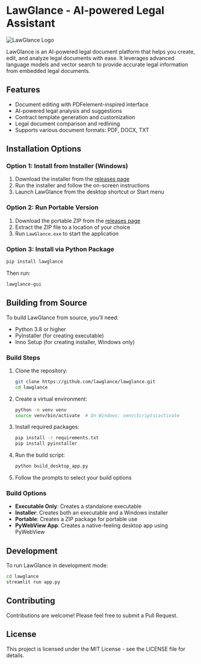# LawGlance - AI-powered Legal Assistant

![LawGlance Logo](logo/logo.png)

LawGlance is an AI-powered legal document platform that helps you create, edit, and analyze legal documents with ease. It leverages advanced language models and vector search to provide accurate legal information from embedded legal documents.

## Features

- Document editing with PDFelement-inspired interface
- AI-powered legal analysis and suggestions
- Contract template generation and customization
- Legal document comparison and redlining
- Supports various document formats: PDF, DOCX, TXT

## Installation Options

### Option 1: Install from Installer (Windows)

1. Download the installer from the [releases page](https://github.com/lawglance/lawglance/releases)
2. Run the installer and follow the on-screen instructions
3. Launch LawGlance from the desktop shortcut or Start menu

### Option 2: Run Portable Version

1. Download the portable ZIP from the [releases page](https://github.com/lawglance/lawglance/releases)
2. Extract the ZIP file to a location of your choice
3. Run `LawGlance.exe` to start the application

### Option 3: Install via Python Package

```bash
pip install lawglance
```

Then run:

```bash
lawglance-gui
```

## Building from Source

To build LawGlance from source, you'll need:

- Python 3.8 or higher
- PyInstaller (for creating executable)
- Inno Setup (for creating installer, Windows only)

### Build Steps

1. Clone the repository:
   ```bash
   git clone https://github.com/lawglance/lawglance.git
   cd lawglance
   ```

2. Create a virtual environment:
   ```bash
   python -m venv venv
   source venv/bin/activate  # On Windows: venv\Scripts\activate
   ```

3. Install required packages:
   ```bash
   pip install -r requirements.txt
   pip install pyinstaller
   ```

4. Run the build script:
   ```bash
   python build_desktop_app.py
   ```

5. Follow the prompts to select your build options

### Build Options

- **Executable Only**: Creates a standalone executable
- **Installer**: Creates both an executable and a Windows installer
- **Portable**: Creates a ZIP package for portable use
- **PyWebView App**: Creates a native-feeling desktop app using PyWebView

## Development

To run LawGlance in development mode:

```bash
cd lawglance
streamlit run app.py
```

## Contributing

Contributions are welcome! Please feel free to submit a Pull Request.

## License

This project is licensed under the MIT License - see the LICENSE file for details.
